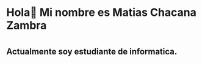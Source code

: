 <h1>Hola👋 Mi nombre es Matias Chacana Zambra<h1/>
<h2>Actualmente soy estudiante de informatica.<h2/>

